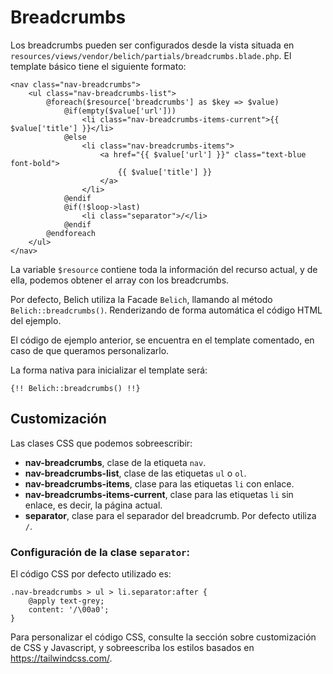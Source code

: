 # Breadcrumbs

Los breadcrumbs pueden ser configurados desde la vista situada en `resources/views/vendor/belich/partials/breadcrumbs.blade.php`. El template básico tiene el siguiente formato:

~~~
<nav class="nav-breadcrumbs">
    <ul class="nav-breadcrumbs-list">
        @foreach($resource['breadcrumbs'] as $key => $value)
            @if(empty($value['url']))
                <li class="nav-breadcrumbs-items-current">{{ $value['title'] }}</li>
            @else
                <li class="nav-breadcrumbs-items">
                    <a href="{{ $value['url'] }}" class="text-blue font-bold">
                        {{ $value['title'] }}
                    </a>
                </li>
            @endif
            @if(!$loop->last)
                <li class="separator">/</li>
            @endif
        @endforeach
    </ul>
</nav>
~~~

La variable `$resource` contiene toda la información del recurso actual, y de ella, podemos obtener el array con los breadcrumbs.

Por defecto, Belich utiliza la Facade `Belich`, llamando al método `Belich::breadcrumbs()`. Renderizando de forma automática el código HTML del ejemplo.

El código de ejemplo anterior, se encuentra en el template comentado, en caso de que queramos personalizarlo.

La forma nativa para inicializar el template será:

~~~
{!! Belich::breadcrumbs() !!}
~~~

## Customización

Las clases CSS que podemos sobreescribir:

- **nav-breadcrumbs**, clase de la etiqueta `nav`.
- **nav-breadcrumbs-list**, clase de las etiquetas `ul` o `ol`.
- **nav-breadcrumbs-items**, clase para las etiquetas `li` con enlace.
- **nav-breadcrumbs-items-current**, clase para las etiquetas `li` sin enlace, es decir, la página actual.
- **separator**, clase para el separador del breadcrumb. Por defecto utiliza `/`.

### Configuración de la clase `separator`:

El código CSS por defecto utilizado es:

~~~
.nav-breadcrumbs > ul > li.separator:after {
    @apply text-grey;
    content: '/\00a0';
}
~~~

Para personalizar el código CSS, consulte la sección sobre customización de CSS y Javascript, y sobreescriba los estilos basados en https://tailwindcss.com/.


